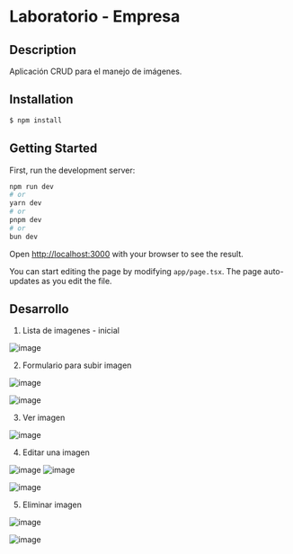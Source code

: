 # Laboratorio - Empresa

## Description

Aplicación CRUD para el manejo de imágenes.

## Installation

```bash
$ npm install
```

## Getting Started

First, run the development server:

```bash
npm run dev
# or
yarn dev
# or
pnpm dev
# or
bun dev
```

Open [http://localhost:3000](http://localhost:3000) with your browser to see the result.

You can start editing the page by modifying `app/page.tsx`. The page auto-updates as you edit the file.

## Desarrollo

1. Lista de imagenes - inicial

![image](https://github.com/user-attachments/assets/1391d62f-11c4-499e-8b11-1e426a827543)

2. Formulario para subir imagen

![image](https://github.com/user-attachments/assets/fdabe948-45ce-441e-999c-58a32f50805e)

![image](https://github.com/user-attachments/assets/35f98e4c-19cd-43d4-9a99-b81ee7804a62)

3. Ver imagen

![image](https://github.com/user-attachments/assets/a3271734-452a-4cd1-adb2-a1eaadbb3b44)

4. Editar una imagen

![image](https://github.com/user-attachments/assets/8b58f373-e92e-4a74-9d7e-1e95beb2ab91)
![image](https://github.com/user-attachments/assets/2e5af9e2-f322-4e35-a6b4-200850b4b047)

![image](https://github.com/user-attachments/assets/7847308d-a06c-4b43-9596-ae12a65e0c96)

5. Eliminar imagen

![image](https://github.com/user-attachments/assets/4ca9fed7-a061-45f8-99f3-14e32b60ca06)

![image](https://github.com/user-attachments/assets/e4081878-f934-4db2-9df6-9238399dfa70)

